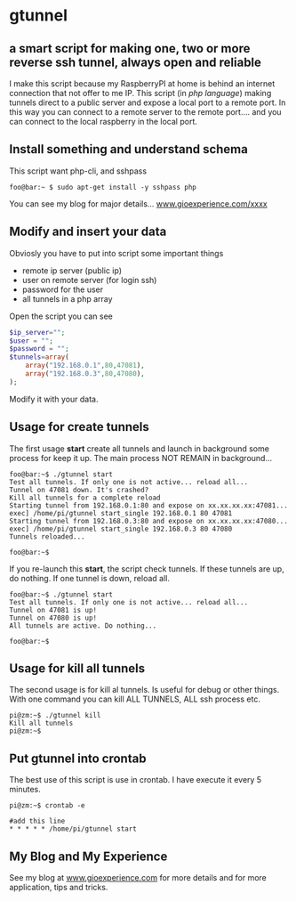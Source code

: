 # gtunnel
## a smart script for making one, two or more reverse ssh tunnel, always open and reliable ##

I make this script because my RaspberryPI at home is behind an internet connection that not offer to me IP. This script (in *php language*) making tunnels direct to a public server and expose a local port to a remote port. In this way you can connect to a remote server to the remote port.... and you can connect to the local raspberry in the local port.

## Install something and understand schema ##

This script want php-cli, and sshpass

```console
foo@bar:~ $ sudo apt-get install -y sshpass php
```
You can see my blog for major details... www.gioexperience.com/xxxx


## Modify and insert your data ##

Obviosly you have to put into script some important things
- remote ip server (public ip)
- user on remote server (for login ssh)
- password for the user
- all tunnels in a php array

Open the script you can see

```php
$ip_server="";
$user = "";
$password = "";
$tunnels=array(
	array("192.168.0.1",80,47081),
	array("192.168.0.3",80,47080),
);
```

Modify it with your data.

## Usage for create tunnels ##

The first usage **start** create all tunnels and launch in background some process for keep it up. The main process NOT REMAIN in background...

```console
foo@bar:~$ ./gtunnel start
Test all tunnels. If only one is not active... reload all...
Tunnel on 47081 down. It's crashed?
Kill all tunnels for a complete reload
Starting tunnel from 192.168.0.1:80 and expose on xx.xx.xx.xx:47081...
exec] /home/pi/gtunnel start_single 192.168.0.1 80 47081
Starting tunnel from 192.168.0.3:80 and expose on xx.xx.xx.xx:47080...
exec] /home/pi/gtunnel start_single 192.168.0.3 80 47080
Tunnels reloaded...

foo@bar:~$
```

If you re-launch this **start**, the script check tunnels. If these tunnels are up, do nothing. If one tunnel is down, reload all.

```console
foo@bar:~$ ./gtunnel start
Test all tunnels. If only one is not active... reload all...
Tunnel on 47081 is up!
Tunnel on 47080 is up!
All tunnels are active. Do nothing...

foo@bar:~$
```
## Usage for kill all tunnels ##

The second usage is for kill al tunnels. Is useful for debug or other things. With one command you can kill ALL TUNNELS, ALL ssh process etc.

```console
pi@zm:~$ ./gtunnel kill
Kill all tunnels
pi@zm:~$
```
## Put gtunnel into crontab ##

The best use of this script is use in crontab. I have execute it every 5 minutes.

```console
pi@zm:~$ crontab -e

#add this line
* * * * * /home/pi/gtunnel start
```

## My Blog and My Experience ##

See my blog at www.gioexperience.com for more details and for more application, tips and tricks.
